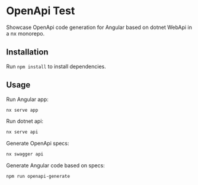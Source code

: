 # OpenApi Test

Showcase OpenApi code generation for Angular based on dotnet WebApi in a nx monorepo.

## Installation

Run `npm install` to install dependencies.
 
## Usage

Run Angular app:

```bash
nx serve app
```

Run dotnet api:

```bash
nx serve api
```

Generate OpenApi specs:

```bash
nx swagger api
```

Generate Angular code based on specs:

```bash
npm run openapi-generate
```
